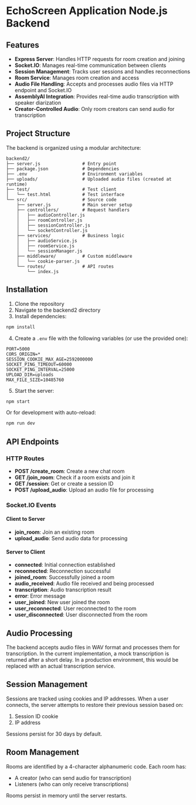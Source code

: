 # EchoScreen Application Node.js Backend

## Features

- **Express Server**: Handles HTTP requests for room creation and joining
- **Socket.IO**: Manages real-time communication between clients
- **Session Management**: Tracks user sessions and handles reconnections
- **Room Service**: Manages room creation and access
- **Audio File Handling**: Accepts and processes audio files via HTTP endpoint and Socket.IO
- **AssemblyAI Integration**: Provides real-time audio transcription with speaker diarization
- **Creator-Controlled Audio**: Only room creators can send audio for transcription

## Project Structure

The backend is organized using a modular architecture:

```
backend2/
├── server.js                # Entry point
├── package.json             # Dependencies
├── .env                     # Environment variables
├── uploads/                 # Uploaded audio files (created at runtime)
├── test/                    # Test client
│   └── test.html            # Test interface
└── src/                     # Source code
    ├── server.js            # Main server setup
    ├── controllers/         # Request handlers
    │   ├── audioController.js
    │   ├── roomController.js
    │   ├── sessionController.js
    │   └── socketController.js
    ├── services/            # Business logic
    │   ├── audioService.js
    │   ├── roomService.js
    │   └── sessionManager.js
    ├── middleware/          # Custom middleware
    │   └── cookie-parser.js
    └── routes/              # API routes
        └── index.js
```

## Installation

1. Clone the repository
2. Navigate to the backend2 directory
3. Install dependencies:

```bash
npm install
```

4. Create a `.env` file with the following variables (or use the provided one):

```
PORT=5000
CORS_ORIGIN=*
SESSION_COOKIE_MAX_AGE=2592000000
SOCKET_PING_TIMEOUT=60000
SOCKET_PING_INTERVAL=25000
UPLOAD_DIR=uploads
MAX_FILE_SIZE=10485760
```

5. Start the server:

```bash
npm start
```

Or for development with auto-reload:

```bash
npm run dev
```

## API Endpoints

### HTTP Routes

- **POST /create_room**: Create a new chat room
- **GET /join_room**: Check if a room exists and join it
- **GET /session**: Get or create a session ID
- **POST /upload_audio**: Upload an audio file for processing

### Socket.IO Events

#### Client to Server

- **join_room**: Join an existing room
- **upload_audio**: Send audio data for processing

#### Server to Client

- **connected**: Initial connection established
- **reconnected**: Reconnection successful
- **joined_room**: Successfully joined a room
- **audio_received**: Audio file received and being processed
- **transcription**: Audio transcription result
- **error**: Error message
- **user_joined**: New user joined the room
- **user_reconnected**: User reconnected to the room
- **user_disconnected**: User disconnected from the room

## Audio Processing

The backend accepts audio files in WAV format and processes them for transcription. In the current implementation, a mock transcription is returned after a short delay. In a production environment, this would be replaced with an actual transcription service.

## Session Management

Sessions are tracked using cookies and IP addresses. When a user connects, the server attempts to restore their previous session based on:

1. Session ID cookie
2. IP address

Sessions persist for 30 days by default.

## Room Management

Rooms are identified by a 4-character alphanumeric code. Each room has:

- A creator (who can send audio for transcription)
- Listeners (who can only receive transcriptions)

Rooms persist in memory until the server restarts.